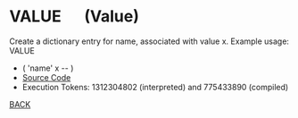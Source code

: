 # VALUE &emsp; (Value)
Create a dictionary entry for name, associated with value x. Example usage: <x> VALUE <name>
* ( 'name' x -- )
* [Source Code](../words/core_ext/Value.cs)
* Execution Tokens: 1312304802 (interpreted) and 775433890 (compiled)


[BACK](builtins.md#Value)
